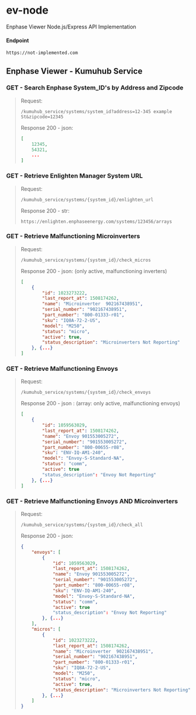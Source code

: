 # ev-node
Enphase Viewer Node.js/Express API Implementation

#### Endpoint
```
https://not-implemented.com
```

## Enphase Viewer - Kumuhub Service

### GET - Search Enphase System_ID's by Address and Zipcode <br />

> Request:
> ```
> /kumuhub_service/systems/system_id?address=12-345 example St&zipcode=12345
> ```
> Response 200 - json:
> ```json
> [
>     12345,
>     54321,
>     ...
> ]
> ```

### GET - Retrieve Enlighten Manager System URL

> Request:
> ```
> /kumuhub_service/systems/{system_id}/enlighten_url
> ```
> Response 200 - str:
> ```
> https://enlighten.enphaseenergy.com/systems/123456/arrays
> ```

### GET - Retrieve Malfunctioning Microinverters

> Request:
> ```
> /kumuhub_service/systems/{system_id}/check_micros
> ```
> Response 200 - json: (only active, malfunctioning inverters) 
> ```json
> [
>     {
>         "id": 1023273222,
>         "last_report_at": 1508174262,
>         "name": "Microinverter  902167438951",
>         "serial_number": "902167438951",
>         "part_number": "800-01333-r01",
>         "sku": "IQ8A-72-2-US",
>         "model": "M250",
>         "status": "micro",
>         "active": true,
>         "status_description": "Microinverters Not Reporting"
>     }, {...}
> ]
> ```

### GET - Retrieve Malfunctioning Envoys

> Request:
> ```
> /kumuhub_service/systems/{system_id}/check_envoys
> ```
> Response 200 - json : (array: only active, malfunctioning envoys) 
> ```json
> [
>     {
>         "id": 1059563029,
>         "last_report_at": 1508174262,
>         "name": "Envoy 901553005272",
>         "serial_number": "901553005272",
>         "part_number": "800-00655-r08",
>         "sku": "ENV-IQ-AM1-240",
>         "model": "Envoy-S-Standard-NA",
>         "status": "comm",
>         "active": true
>         "status_description": "Envoy Not Reporting"
>     }, {...}
> ]
> ```

### GET - Retrieve Malfunctioning Envoys AND Microinverters

> Request:
> ```
> /kumuhub_service/systems/{system_id}/check_all
> ```
> Response 200 - json:
> ```json
> {
>     "envoys": [
>         {
>             "id": 1059563029,
>             "last_report_at": 1508174262,
>             "name": "Envoy 901553005272",
>             "serial_number": "901553005272",
>             "part_number": "800-00655-r08",
>             "sku": "ENV-IQ-AM1-240",
>             "model": "Envoy-S-Standard-NA",
>             "status": "comm",
>             "active": true
>             "status_description": "Envoy Not Reporting"
>         }, {...}
>     ],
>     "micros": [
>         {
>             "id": 1023273222,
>             "last_report_at": 1508174262,
>             "name": "Microinverter  902167438951",
>             "serial_number": "902167438951",
>             "part_number": "800-01333-r01",
>             "sku": "IQ8A-72-2-US",
>             "model": "M250",
>             "status": "micro",
>             "active": true,
>             "status_description": "Microinverters Not Reporting"
>         }, {...}
>     ]
> }
> ```
